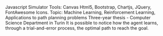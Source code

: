 Javascript Simulator
Tools: Canvas Html5, Bootstrap, Chartjs, JQuery, FontAwesome Icons.
Topic: Machine Learning, Reinforcement Learning, Applications to path planning problems
Three-year thesis - Computer Science Department in Turin
It is possible to notice how the agent learns, through a trial-and-error process, the optimal path to reach the goal.
